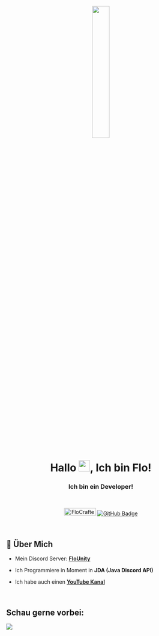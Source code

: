<p align="center">
<a href="#"><img width="30%" height="auto" src="https://cdn.discordapp.com/attachments/985551183479463998/1001856009670758470/coding2.gif" height="175px"/></a>
</p>

<h1 align="center">Hallo <img src="https://raw.githubusercontent.com/MartinHeinz/MartinHeinz/master/wave.gif" width="30px" height="30px">, Ich bin Flo!</h1>
<h3 align="center">Ich bin ein Developer!</h3>

<br>


<p align="center">
    <a href="https://dsc.gg/flounity"><img src="https://img.shields.io/badge/Discord-7488cd?style=for-the-badge&logo=discord&logoColor=white" alt="FloCrafterHD#6462" width="85" height="20"/></a>
    <a href="https://github.com/einfachflotv?tab=followers"><img src="https://img.shields.io/github/followers/einfachflotv?label=Followers&style=social" alt="GitHub Badge"></a>
</p>



<br>

## 🔎 Über Mich

- Mein Discord Server: **[FloUnity](https://dsc.gg/flounity)**

- Ich Programmiere in Moment in **JDA (Java Discord API)**

- Ich habe auch einen **[YouTube Kanal](https://www.youtube.com/@EinfachFlo_TV)**

<br/>

## Schau gerne vorbei:
<p align="left">

<a href = "https://www.youtube.com/@EinfachFlo_TV"><img src="https://img.icons8.com/fluent/48/000000/youtube.png"/></a>
